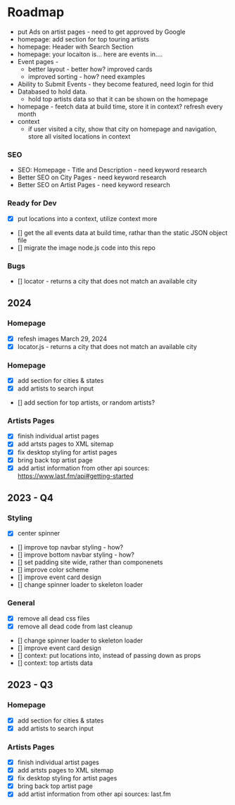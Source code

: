 # Roadmap

- put Ads on artist pages - need to get approved by Google
- homepage: add section for top touring artists
- homepage: Header with Search Section
- homepage: your locaiton is... here are events in....
- Event pages -
  - better layout - better how? improved cards
  - improved sorting - how? need examples
- Ability to Submit Events - they become featured, need login for thid
- Databased to hold data.
  - hold top artists data so that it can be shown on the homepage
- homepage - feetch data at build time, store it in context? refresh every month
- context
  - if user visited a city, show that city on homepage and navigation, store all visited locations in context

### SEO

- SEO: Homepage - Title and Description - need keyword research
- Better SEO on City Pages - need keyword research
- Better SEO on Artist Pages - need keyword research

### Ready for Dev

- [x] put locations into a context, utilize context more
- [] get the all events data at build time, rathar than the static JSON object file
- [] migrate the image node.js code into this repo

### Bugs

- [] locator - returns a city that does not match an available city

## 2024

### Homepage

- [x] refesh images March 29, 2024
- [x] locator.js - returns a city that does not match an available city

### Homepage

- [x] add section for cities & states
- [x] add artists to search input
- [] add section for top artists, or random artists?

### Artists Pages

- [x] finish individual artist pages
- [x] add artsts pages to XML sitemap
- [x] fix desktop styling for artist pages
- [x] bring back top artist page
- [x] add artist information from other api sources: https://www.last.fm/api#getting-started

## 2023 - Q4

### Styling

- [x] center spinner
- [] improve top navbar styling - how?
- [] improve bottom navbar styling - how?
- [] set padding site wide, rather than componenets
- [] improve color scheme
- [] improve event card design
- [] change spinner loader to skeleton loader

### General

- [x] remove all dead css files
- [x] remove all dead code from last cleanup
- [] change spinner loader to skeleton loader
- [] improve event card design
- [] context: put locations into, instead of passing down as props
- [] context: top artists data

## 2023 - Q3

### Homepage

- [x] add section for cities & states
- [x] add artists to search input

### Artists Pages

- [x] finish individual artist pages
- [x] add artsts pages to XML sitemap
- [x] fix desktop styling for artist pages
- [x] bring back top artist page
- [x] add artist information from other api sources: last.fm
